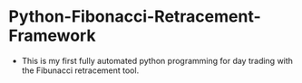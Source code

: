 # Python-Fibonacci-Retracement-Framework

- This is my first fully automated python programming for day trading with the Fibunacci retracement tool.
